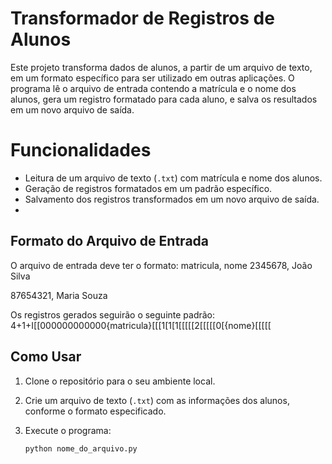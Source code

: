 # Transformador de Registros de Alunos

Este projeto transforma dados de alunos, a partir de um arquivo de texto, em um formato específico para ser utilizado em outras aplicações. O programa lê o arquivo de entrada contendo a matrícula e o nome dos alunos, gera um registro formatado para cada aluno, e salva os resultados em um novo arquivo de saída.

# Funcionalidades

- Leitura de um arquivo de texto (`.txt`) com matrícula e nome dos alunos.
- Geração de registros formatados em um padrão específico.
- Salvamento dos registros transformados em um novo arquivo de saída.
- 
## Formato do Arquivo de Entrada

O arquivo de entrada deve ter o formato:
matricula, nome
2345678, João Silva

87654321, Maria Souza


Os registros gerados seguirão o seguinte padrão:
4+1+I[[000000000000{matricula}[[[1[1[1[[[[[2[[[[[0[{nome}[[[[[

## Como Usar

1. Clone o repositório para o seu ambiente local.
2. Crie um arquivo de texto (`.txt`) com as informações dos alunos, conforme o formato especificado.
3. Execute o programa:

   ```bash
   python nome_do_arquivo.py
